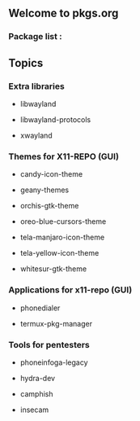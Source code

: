 ## Welcome to pkgs.org 

### Package list :

## Topics

### Extra libraries 

- libwayland

- libwayland-protocols

- xwayland

### Themes for X11-REPO (GUI) 

- candy-icon-theme

- geany-themes

- orchis-gtk-theme

- oreo-blue-cursors-theme

- tela-manjaro-icon-theme

- tela-yellow-icon-theme

- whitesur-gtk-theme

### Applications for x11-repo (GUI)

- phonedialer 

- termux-pkg-manager 

### Tools for pentesters

- phoneinfoga-legacy

- hydra-dev 

- camphish

- insecam

